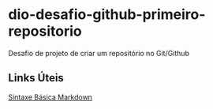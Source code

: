# dio-desafio-github-primeiro-repositorio
Desafio de projeto de criar um repositório no Git/Github

## Links Úteis
[Sintaxe Básica Markdown](https://www.markdownguide.org/basic-syntax/)
